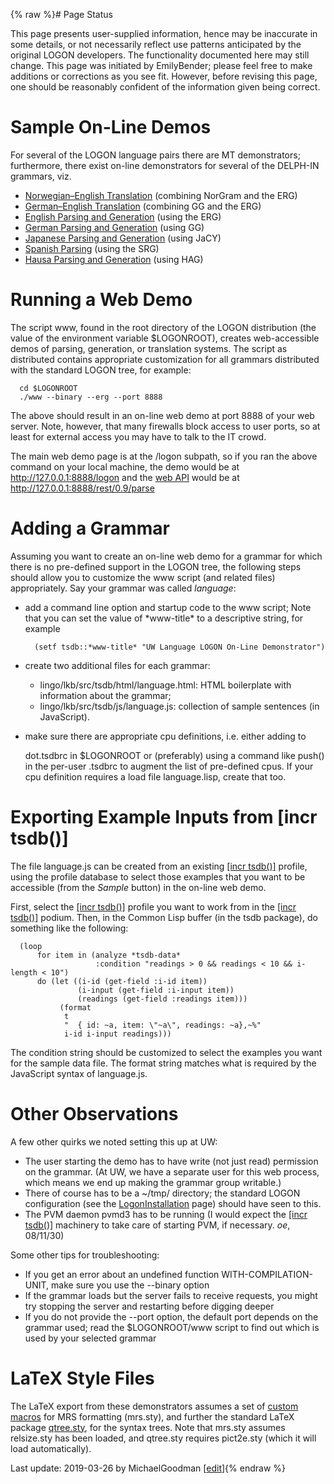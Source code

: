 {% raw %}# Page Status

This page presents user-supplied information, hence may be inaccurate in
some details, or not necessarily reflect use patterns anticipated by the
original LOGON developers. The functionality documented here may still
change. This page was initiated by EmilyBender; please
feel free to make additions or corrections as you see fit. However,
before revising this page, one should be reasonably confident of the
information given being correct.

# Sample On-Line Demos

For several of the LOGON language pairs there are MT demonstrators;
furthermore, there exist on-line demonstrators for several of the
DELPH-IN grammars, viz.

- [Norwegian–English Translation](http://noen.emmtee.net/) (combining
NorGram and the ERG)
- [German–English Translation](http://deen.emmtee.net/) (combining GG
and the ERG)
- [English Parsing and Generation](http://erg.emmtee.net/) (using the
ERG)
- [German Parsing and Generation](http://gg.delph-in.net/) (using GG)
- [Japanese Parsing and Generation](http://jacy.delph-in.net/) (using
JaCY)
- [Spanish Parsing](http://srg.delph-in.net/) (using the SRG)
- [Hausa Parsing and Generation](http://hag.delph-in.net/) (using HAG)

# Running a Web Demo

The script www, found in the root directory of the LOGON distribution
(the value of the environment variable $LOGONROOT), creates
web-accessible demos of parsing, generation, or translation systems. The
script as distributed contains appropriate customization for all
grammars distributed with the standard LOGON tree, for example:

      cd $LOGONROOT
      ./www --binary --erg --port 8888

The above should result in an on-line web demo at port 8888 of your web
server. Note, however, that many firewalls block access to user ports,
so at least for external access you may have to talk to the IT crowd.

The main web demo page is at the /logon subpath, so if you ran the above
command on your local machine, the demo would be at
<http://127.0.0.1:8888/logon> and the [web API](https://blog.inductorsoftware.com/docsproto/erg/ErgApi) would be at
<http://127.0.0.1:8888/rest/0.9/parse>

# Adding a Grammar

Assuming you want to create an on-line web demo for a grammar for which
there is no pre-defined support in the LOGON tree, the following steps
should allow you to customize the www script (and related files)
appropriately. Say your grammar was called *language*:

- add a command line option and startup code to the www script; Note
that you can set the value of \*www-title\* to a descriptive string,
for example
  
        (setf tsdb::*www-title* "UW Language LOGON On-Line Demonstrator")
- create two additional files for each grammar:
  - lingo/lkb/src/tsdb/html/language.html: HTML boilerplate with
information about the grammar;
  - lingo/lkb/src/tsdb/js/language.js: collection of sample
sentences (in JavaScript).
- make sure there are appropriate cpu definitions, i.e. either adding
to
  
  dot.tsdbrc in $LOGONROOT or (preferably) using a command like push()
in the per-user .tsdbrc to augment the list of pre-defined cpus. If
your cpu definition requires a load file language.lisp, create that
too.

# Exporting Example Inputs from \[incr tsdb()\]

The file language.js can be created from an existing [\[incr
tsdb()\]](http://www.delph-in.net/itsdb) profile, using the profile
database to select those examples that you want to be accessible (from
the *Sample* button) in the on-line web demo.

First, select the [\[incr tsdb()\]](http://www.delph-in.net/itsdb)
profile you want to work from in the [\[incr
tsdb()\]](http://www.delph-in.net/itsdb) podium. Then, in the Common
Lisp buffer (in the tsdb package), do something like the following:

      (loop
          for item in (analyze *tsdb-data*
                       :condition "readings > 0 && readings < 10 && i-length < 10")
          do (let ((i-id (get-field :i-id item))
                   (i-input (get-field :i-input item))
                   (readings (get-field :readings item)))
               (format
                t
                "  { id: ~a, item: \"~a\", readings: ~a},~%" 
                i-id i-input readings)))

The condition string should be customized to select the examples you
want for the sample data file. The format string matches what is
required by the JavaScript syntax of language.js.

# Other Observations

A few other quirks we noted setting this up at UW:

- The user starting the demo has to have write (not just read)
permission on the grammar. (At UW, we have a separate user for this
web process, which means we end up making the grammar group
writable.)
- There of course has to be a \~/tmp/ directory; the standard LOGON
configuration (see the [LogonInstallation](https://blog.inductorsoftware.com/docsproto/tools/LogonInstallation) page)
should have seen to this.
- The PVM daemon pvmd3 has to be running (I would expect the [\[incr
tsdb()\]](http://www.delph-in.net/itsdb) machinery to take care of
starting PVM, if necessary. *oe*, 08/11/30)

Some other tips for troubleshooting:

- If you get an error about an undefined function
WITH-COMPILATION-UNIT, make sure you use the --binary option
- If the grammar loads but the server fails to receive requests, you
might try stopping the server and restarting before digging deeper
- If you do not provide the --port option, the default port depends on
the grammar used; read the $LOGONROOT/www script to find out which
is used by your selected grammar

# LaTeX Style Files

The LaTeX export from these demonstrators assumes a set of [custom
macros](http://svn.emmtee.net/ltg/tex/mrs.sty) for MRS formatting
(mrs.sty), and further the standard LaTeX package
[qtree.sty](http://www.ctan.org/tex-archive/macros/latex/contrib/qtree/),
for the syntax trees. Note that mrs.sty assumes relsize.sty has been
loaded, and qtree.sty requires pict2e.sty (which it will load
automatically).

Last update: 2019-03-26 by MichaelGoodman [[edit](https://github.com/delph-in/docs/wiki/LogonOnline/_edit)]{% endraw %}